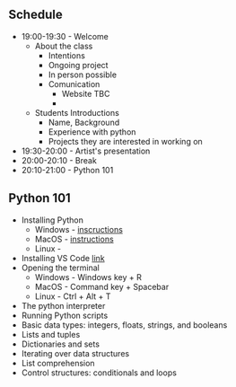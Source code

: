 ## Schedule

* 19:00-19:30 - Welcome
	* About the class
		* Intentions
		* Ongoing project
		* In person possible
		* Comunication 
			* Website TBC
			* 
	* Students Introductions
		* Name, Background
		* Experience with python
		* Projects they are interested in working on
* 19:30-20:00 - Artist's presentation
* 20:00-20:10 - Break
* 20:10-21:00 - Python 101


## Python 101

-   Installing Python
	- Windows - [inscructions](https://www.tomshardware.com/how-to/install-python-on-windows-10-and-11)
	- MacOS - [instructions](https://docs.python-guide.org/starting/install3/osx/)
	- Linux - 
- Installing VS Code [link](https://code.visualstudio.com/download)
- Opening the terminal
	- Windows - Windows key + R
	- MacOS - Command key + Spacebar
	- Linux  - Ctrl + Alt + T
-  The python interpreter
-  Running Python scripts
-  Basic data types: integers, floats, strings, and booleans
-  Lists and tuples
-  Dictionaries and sets
-  Iterating over data structures
-  List comprehension
-  Control structures: conditionals and loops






